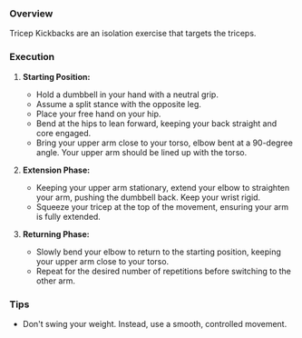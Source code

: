 ### Overview
Tricep Kickbacks are an isolation exercise that targets the triceps.

### Execution
1. **Starting Position:**
   - Hold a dumbbell in your hand with a neutral grip.
   - Assume a split stance with the opposite leg.
   - Place your free hand on your hip.
   - Bend at the hips to lean forward, keeping your back straight and core engaged.
   - Bring your upper arm close to your torso, elbow bent at a 90-degree angle. Your upper arm should be lined up with the torso.

2. **Extension Phase:**
   - Keeping your upper arm stationary, extend your elbow to straighten your arm, pushing the dumbbell back. Keep your wrist rigid.
   - Squeeze your tricep at the top of the movement, ensuring your arm is fully extended.

3. **Returning Phase:**
   - Slowly bend your elbow to return to the starting position, keeping your upper arm close to your torso.
   - Repeat for the desired number of repetitions before switching to the other arm.

### Tips
- Don't swing your weight. Instead, use a smooth, controlled movement.
